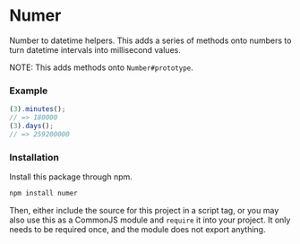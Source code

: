 # Numer

Number to datetime helpers. This adds a series of methods onto numbers to turn datetime intervals into millisecond values.

NOTE: This adds methods onto `Number#prototype`.

### Example

```js
(3).minutes();
// => 180000
(3).days();
// => 259200000
```

### Installation

Install this package through npm.

```bash
npm install numer
```

Then, either include the source for this project in a script tag, or you may also use this as a CommonJS module and `require` it into your project. It only needs to be required once, and the module does not export anything.
